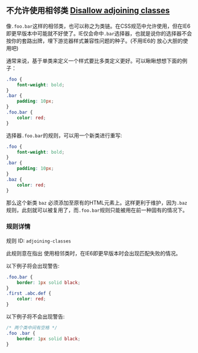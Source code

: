 ## 不允许使用相邻类 [Disallow adjoining classes](https://github.com/CSSLint/csslint/wiki/Disallow-adjoining-classes)

像`.foo.bar`这样的相邻类，也可以称之为类链。在CSS规范中允许使用，但在IE6即更早版本中可能就不好使了。IE仅会命中`.bar`选择器，也就是说你的选择器不会按你的套路出牌，埋下游览器样式兼容性问题的种子。(不用IE6的 放心大胆的使用吧)

通常来说，基于单类来定义一个样式要比多类定义更好。可以瞅瞅想想下面的例子：

```css
.foo {
    font-weight: bold;
}
.bar {
    padding: 10px;
}
.foo.bar {
    color: red;
}
```

选择器`.foo.bar`的规则，可以用一个新类进行重写:

```css
.foo {
    font-weight: bold;
}
.bar {
    padding: 10px;
}
.baz {
    color: red;
}
```

那么这个新类 `baz` 必须添加至原有的HTML元素上。这样更利于维护，因为`.baz` 规则，此刻就可以被复用了，而`.foo.bar`规则只能被用在前一种固有的情况下。

### 规则详情

规则 ID: `adjoining-classes`

此规则意在指出 使用相邻类时，在IE6即更早版本时会出现匹配失败的情况。

以下例子将会出现警告:

```css
.foo.bar {
    border: 1px solid black;
}
.first .abc.def {
    color: red;
}
```

以下例子将不会出现警告:

```css
/* 两个类中间有空格 */
.foo .bar {
    border: 1px solid black;
}
```

